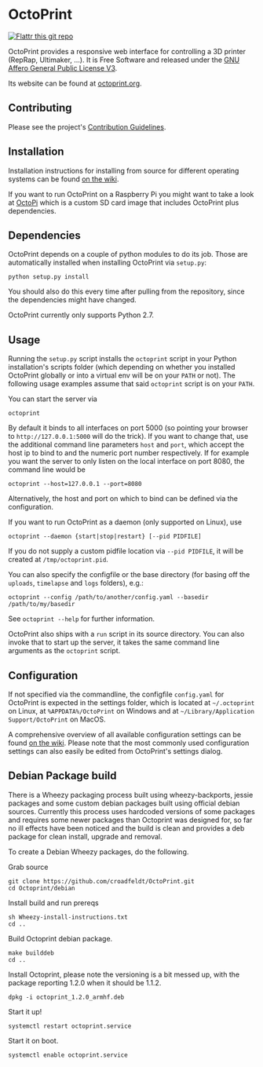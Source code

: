 OctoPrint
=========

[![Flattr this git repo](http://api.flattr.com/button/flattr-badge-large.png)](https://flattr.com/submit/auto?user_id=foosel&url=https://github.com/foosel/OctoPrint&title=OctoPrint&language=&tags=github&category=software)

OctoPrint provides a responsive web interface for controlling a 3D printer (RepRap, Ultimaker, ...). It is Free Software
and released under the [GNU Affero General Public License V3](http://www.gnu.org/licenses/agpl.html).

Its website can be found at [octoprint.org](http://octoprint.org).

Contributing
------------

Please see the project's [Contribution Guidelines](https://github.com/foosel/OctoPrint/blob/master/CONTRIBUTING.md).

Installation
------------

Installation instructions for installing from source for different operating systems can be found [on the wiki](https://github.com/foosel/OctoPrint/wiki#assorted-guides).

If you want to run OctoPrint on a Raspberry Pi you might want to take a look at [OctoPi](https://github.com/guysoft/OctoPi)
which is a custom SD card image that includes OctoPrint plus dependencies.

Dependencies
------------

OctoPrint depends on a couple of python modules to do its job. Those are automatically installed when installing
OctoPrint via `setup.py`:

    python setup.py install

You should also do this every time after pulling from the repository, since the dependencies might have changed.

OctoPrint currently only supports Python 2.7.

Usage
-----

Running the `setup.py` script installs the `octoprint` script in your Python installation's scripts folder
(which depending on whether you installed OctoPrint globally or into a virtual env will be on your `PATH` or not). The
following usage examples assume that said `octoprint` script is on your `PATH`.

You can start the server via

    octoprint

By default it binds to all interfaces on port 5000 (so pointing your browser to `http://127.0.0.1:5000`
will do the trick). If you want to change that, use the additional command line parameters `host` and `port`,
which accept the host ip to bind to and the numeric port number respectively. If for example you want the server
to only listen on the local interface on port 8080, the command line would be

    octoprint --host=127.0.0.1 --port=8080

Alternatively, the host and port on which to bind can be defined via the configuration.

If you want to run OctoPrint as a daemon (only supported on Linux), use

    octoprint --daemon {start|stop|restart} [--pid PIDFILE]

If you do not supply a custom pidfile location via `--pid PIDFILE`, it will be created at `/tmp/octoprint.pid`.

You can also specify the configfile or the base directory (for basing off the `uploads`, `timelapse` and `logs` folders),
e.g.:

    octoprint --config /path/to/another/config.yaml --basedir /path/to/my/basedir

See `octoprint --help` for further information.

OctoPrint also ships with a `run` script in its source directory. You can also invoke that to start up the server, it
takes the same command line arguments as the `octoprint` script.

Configuration
-------------

If not specified via the commandline, the configfile `config.yaml` for OctoPrint is expected in the settings folder,
which is located at `~/.octoprint` on Linux, at `%APPDATA%/OctoPrint` on Windows and
at `~/Library/Application Support/OctoPrint` on MacOS.

A comprehensive overview of all available configuration settings can be found
[on the wiki](https://github.com/foosel/OctoPrint/wiki/Configuration). Please note that the most commonly used
configuration settings can also easily be edited from OctoPrint's settings dialog.

Debian Package build
---------------------

There is a Wheezy packaging process built using wheezy-backports, jessie packages and some custom debian packages built using official debian sources. Currently this process uses hardcoded versions of some packages and requires some newer packages than Octoprint was designed for, so far no ill effects have been noticed and the build is clean and provides a deb package for clean install, upgrade and removal.

To create a Debian Wheezy packages, do the following.

Grab source

```
git clone https://github.com/croadfeldt/OctoPrint.git
cd Octoprint/debian
```

Install build and run prereqs

```
sh Wheezy-install-instructions.txt
cd ..
```

Build Octoprint debian package.

```
make builddeb
cd ..
```

Install Octoprint, please note the versioning is a bit messed up, with the package reporting 1.2.0 when it should be 1.1.2.

`dpkg -i octoprint_1.2.0_armhf.deb`

Start it up!

`systemctl restart octoprint.service`

Start it on boot.

`systemctl enable octoprint.service`